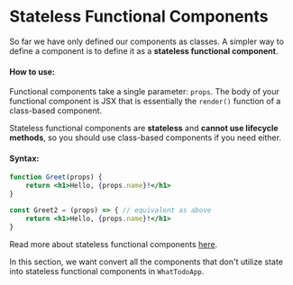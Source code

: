 # Stateless Functional Components
    
So far we have only defined our components as classes. A simpler way to define a component is to define it as a **stateless functional component**. 

#### How to use:
Functional components take a single parameter: `props`. The body of your functional component is JSX that is essentially the `render()` function of a class-based component.

Stateless functional components are **stateless** and **cannot use lifecycle methods**, so you should use class-based components if you need either.

#### Syntax:
```jsx
function Greet(props) {
    return <h1>Hello, {props.name}!</h1>
}

const Greet2 = (props) => { // equivalent as above
    return <h1>Hello, {props.name}!</h1>
} 
```

Read more about stateless functional components [here](https://github.com/DED8IRD/NodeReactFullStack/blob/master/2%20React/docs/Stateless%20Functional%20Components.md).


In this section, we want convert all the components that don't utilize state into stateless functional components in `WhatTodoApp`. 